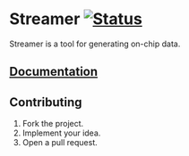# Streamer [![Status][status-img]][status-url]

Streamer is a tool for generating on-chip data.

## [Documentation][doc]

## Contributing

1. Fork the project.
2. Implement your idea.
3. Open a pull request.

[status-img]: https://travis-ci.org/learning-on-chip/streamer.svg?branch=master
[status-url]: https://travis-ci.org/learning-on-chip/streamer
[doc]: https://learning-on-chip.github.io/streamer
